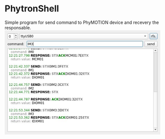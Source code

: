 # PhytronShell

Simple program for send command to PhyMOTION device and recevery the responsable.
![screenshot](screenshot.jpg)